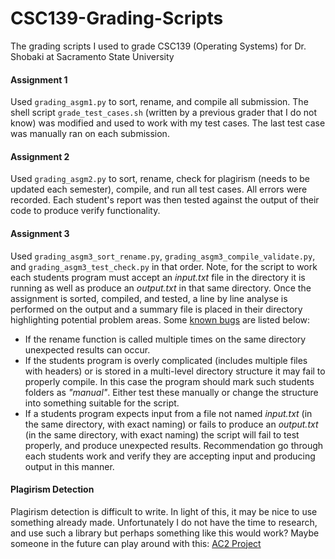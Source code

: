 # CSC139-Grading-Scripts
The grading scripts I used to grade CSC139 (Operating Systems) for Dr. Shobaki at Sacramento State University

#### Assignment 1
Used ``grading_asgm1.py`` to sort, rename, and compile all submission. The shell script ``grade_test_cases.sh`` (written by a previous grader that I do not know) was modified and used to work with my test cases. The last test case was manually ran on each submission.

#### Assignment 2
Used ``grading_asgm2.py`` to sort, rename, check for plagirism (needs to be updated each semester), compile, and run all test cases. All errors were recorded. Each student's report was then tested against the output of their code to produce verify functionality.

#### Assignment 3
Used ``grading_asgm3_sort_rename.py``, ``grading_asgm3_compile_validate.py``, and ``grading_asgm3_test_check.py`` in that order. Note, for the script to work each students program must accept an *input.txt* file in the directory it is running as well as produce an *output.txt* in that same directory. Once the assignment is sorted, compiled, and tested, a line by line analyse is performed on the output and a summary file is placed in their directory highlighting potential problem areas. Some <u>known bugs</u> are listed below:
 - If the rename function is called multiple times on the same directory unexpected results can occur.
 - If the students program is overly complicated (includes multiple files with headers) or is stored in a multi-level directory structure it may fail to properly compile. In this case the program should mark such students folders as *"manual"*. Either test these manually or change the structure into something suitable for the script.
 - If a students program expects input from a file not named *input.txt* (in the same directory, with exact naming) or fails to produce an *output.txt* (in the same directory, with exact naming) the script will fail to test properly, and produce unexpected results. Recommendation go through each students work and verify they are accepting input and producing output in this manner.

#### Plagirism Detection
Plagirism detection is difficult to write. In light of this, it may be nice to use something already made. Unfortunately I do not have the time to research, and use such a library but perhaps something like this would work? Maybe someone in the future can play around with this:
<a href="https://github.com/manuel-freire/ac2">AC2 Project</a>
